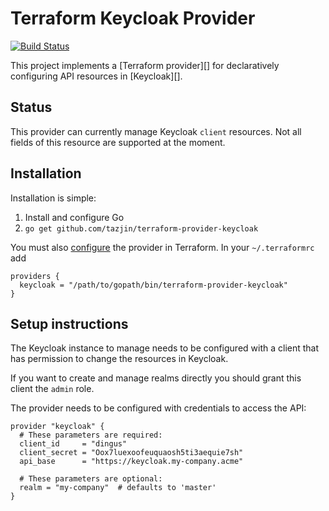 Terraform Keycloak Provider
===========================

[![Build Status](https://travis-ci.org/tazjin/terraform-provider-keycloak.svg?branch=master)](https://travis-ci.org/tazjin/terraform-provider-keycloak)

This project implements a [Terraform provider][] for declaratively configuring
API resources in [Keycloak][].

## Status

This provider can currently manage Keycloak `client` resources. Not all fields of
this resource are supported at the moment.

## Installation

Installation is simple:

1. Install and configure Go
2. `go get github.com/tazjin/terraform-provider-keycloak`

You must also [configure][] the provider in Terraform. In your `~/.terraformrc` add

```
providers {
  keycloak = "/path/to/gopath/bin/terraform-provider-keycloak"
}
```

## Setup instructions

The Keycloak instance to manage needs to be configured with a client that has
permission to change the resources in Keycloak.

If you want to create and manage realms directly you should grant this client
the `admin` role.

The provider needs to be configured with credentials to access the API:

```
provider "keycloak" {
  # These parameters are required:
  client_id     = "dingus"
  client_secret = "Oox7luexoofeuquaosh5ti3aequie7sh"
  api_base      = "https://keycloak.my-company.acme"
  
  # These parameters are optional:
  realm = "my-company"  # defaults to 'master'
}
```

[configure]: https://www.terraform.io/docs/plugins/basics.html#installing-a-plugin
